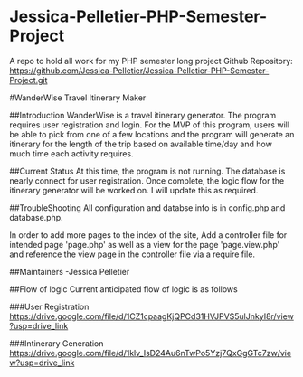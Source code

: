 # Jessica-Pelletier-PHP-Semester-Project
A repo to hold all work for my PHP semester long project
Github Repository: https://github.com/Jessica-Pelletier/Jessica-Pelletier-PHP-Semester-Project.git

#WanderWise Travel Itinerary Maker

##Introduction
WanderWise is a travel itinerary generator. The program requires user registration and login. For the MVP of this program, users will be able to pick from one of a few locations and the program will generate an itinerary for the length of the trip based on available time/day and how much time each activity requires. 

##Current Status 
At this time, the program is not running. The database is nearly connect for user registration. Once complete, the logic flow for the itinerary generator will be worked on. I will update this as required. 

##TroubleShooting
All configuration and databse info is in config.php and database.php.

In order to add more pages to the index of the site, Add a controller file for intended page 'page.php' as well as a view for the page 'page.view.php' and reference the view page in the controller file via a require file. 

##Maintainers
-Jessica Pelletier 

##Flow of logic
Current anticipated flow of logic is as follows

###User Registration
https://drive.google.com/file/d/1CZ1cpaagKjQPCd31HVJPVS5ulJnkyI8r/view?usp=drive_link

###Intinerary Generation
https://drive.google.com/file/d/1klv_IsD24Au6nTwPo5Yzj7QxGgGTc7zw/view?usp=drive_link

